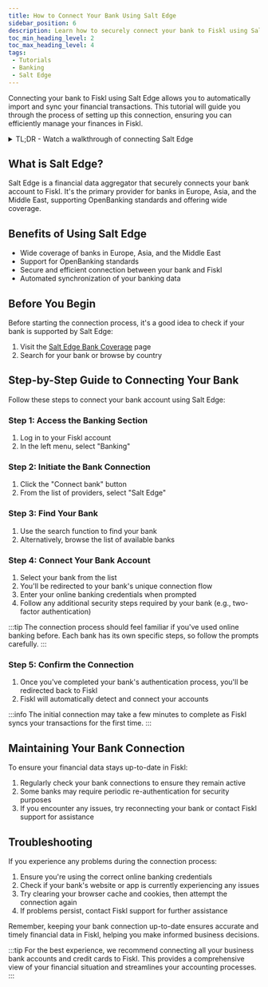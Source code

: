 ```yaml
---
title: How to Connect Your Bank Using Salt Edge
sidebar_position: 6
description: Learn how to securely connect your bank to Fiskl using Salt Edge
toc_min_heading_level: 2
toc_max_heading_level: 4
tags:
 - Tutorials
 - Banking
 - Salt Edge
---
```


Connecting your bank to Fiskl using Salt Edge allows you to automatically import and sync your financial transactions. This tutorial will guide you through the process of setting up this connection, ensuring you can efficiently manage your finances in Fiskl.

<details>

  <summary>TL;DR - Watch a walkthrough of connecting Salt Edge</summary>

  <div style={{ position: 'relative', paddingBottom: '56.25%', height: 0, width: '100%' }}>
<iframe
style={{ position: 'absolute', top: 0, left: 0, width: '100%', height: '100%', border: 0 }}
src="https://demo.fiskl.com/e/cm03lvxwt001rmb0cih22pqei/tour
"
allowFullScreen
webkitallowfullscreen="true"
mozallowfullscreen="true"
allowtransparency="true"
></iframe>
</div>
</details>

## What is Salt Edge?

Salt Edge is a financial data aggregator that securely connects your bank account to Fiskl. It's the primary provider for banks in Europe, Asia, and the Middle East, supporting OpenBanking standards and offering wide coverage.

## Benefits of Using Salt Edge

- Wide coverage of banks in Europe, Asia, and the Middle East
- Support for OpenBanking standards
- Secure and efficient connection between your bank and Fiskl
- Automated synchronization of your banking data

## Before You Begin

Before starting the connection process, it's a good idea to check if your bank is supported by Salt Edge:

1. Visit the [Salt Edge Bank Coverage](https://www.saltedge.com/products/account_information/coverage) page
2. Search for your bank or browse by country

## Step-by-Step Guide to Connecting Your Bank

Follow these steps to connect your bank account using Salt Edge:

### Step 1: Access the Banking Section

1. Log in to your Fiskl account
2. In the left menu, select "Banking"

### Step 2: Initiate the Bank Connection

1. Click the "Connect bank" button
2. From the list of providers, select "Salt Edge"

### Step 3: Find Your Bank

1. Use the search function to find your bank
2. Alternatively, browse the list of available banks

### Step 4: Connect Your Bank Account

1. Select your bank from the list
2. You'll be redirected to your bank's unique connection flow
3. Enter your online banking credentials when prompted
4. Follow any additional security steps required by your bank (e.g., two-factor authentication)

:::tip
The connection process should feel familiar if you've used online banking before. Each bank has its own specific steps, so follow the prompts carefully.
:::

### Step 5: Confirm the Connection

1. Once you've completed your bank's authentication process, you'll be redirected back to Fiskl
2. Fiskl will automatically detect and connect your accounts

:::info
The initial connection may take a few minutes to complete as Fiskl syncs your transactions for the first time.
:::

## Maintaining Your Bank Connection

To ensure your financial data stays up-to-date in Fiskl:

1. Regularly check your bank connections to ensure they remain active
2. Some banks may require periodic re-authentication for security purposes
3. If you encounter any issues, try reconnecting your bank or contact Fiskl support for assistance

## Troubleshooting

If you experience any problems during the connection process:

1. Ensure you're using the correct online banking credentials
2. Check if your bank's website or app is currently experiencing any issues
3. Try clearing your browser cache and cookies, then attempt the connection again
4. If problems persist, contact Fiskl support for further assistance

Remember, keeping your bank connection up-to-date ensures accurate and timely financial data in Fiskl, helping you make informed business decisions.

:::tip
For the best experience, we recommend connecting all your business bank accounts and credit cards to Fiskl. This provides a comprehensive view of your financial situation and streamlines your accounting processes.
:::